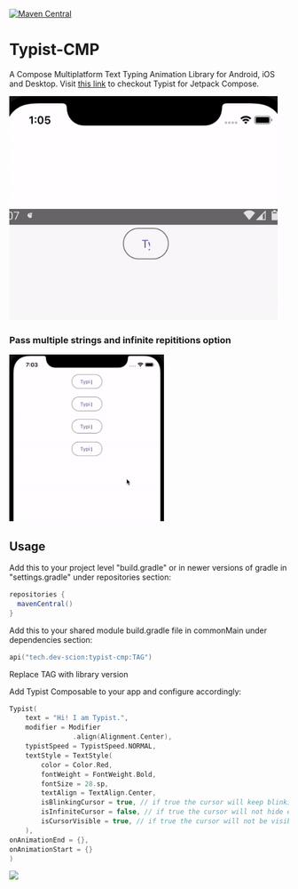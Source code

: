 [![Maven Central](https://img.shields.io/maven-central/v/tech.dev-scion/typist-cmp.svg?label=Maven%20Central)](https://search.maven.org/search?q=g:%22tech.dev-scion%22%20AND%20a:%22typist-cmp%22)

# Typist-CMP
A Compose Multiplatform Text Typing Animation Library for Android, iOS and Desktop.
Visit <a href="https://github.com/zeeshanali-k/Typist">this link</a> to checkout Typist for Jetpack Compose.

<img src="/images/ios.gif" height="200px">
<img src="/images/android.gif" height="200px">

<h3><b>Pass multiple strings and infinite repititions option</b></h3>

<img src="/images/ezgif-5-b8884a1d1c.gif" height="300px">

## Usage
<p>Add this to your project level "build.gradle" or in newer versions of gradle in "settings.gradle" under repositories section:</p>

 ```groovy
repositories {
   mavenCentral()
}
```
<p>Add this to your shared module build.gradle file in commonMain under dependencies section:</p>

```kotlin
api("tech.dev-scion:typist-cmp:TAG")
```
<p>Replace TAG with library version</p>

<p>Add Typist Composable to your app and configure accordingly:</p>

```kotlin
Typist(
    text = "Hi! I am Typist.",
    modifier = Modifier
                .align(Alignment.Center),
    typistSpeed = TypistSpeed.NORMAL,
    textStyle = TextStyle(
        color = Color.Red,
        fontWeight = FontWeight.Bold,
        fontSize = 28.sp,
        textAlign = TextAlign.Center,
        isBlinkingCursor = true, // if true the cursor will keep blinking
        isInfiniteCursor = false, // if true the cursor will not hide even after the text has been written
        isCursorVisible = true, // if true the cursor will not be visible at all
    ),
onAnimationEnd = {},
onAnimationStart = {}
)
```


<a href="https://www.buymeacoffee.com/devscion"><img src="https://img.buymeacoffee.com/button-api/?text=Buy me a coffee&emoji=&slug=ZeeshanAli&button_colour=FFDD00&font_colour=000000&font_family=Cookie&outline_colour=000000&coffee_colour=ffffff"></a>
